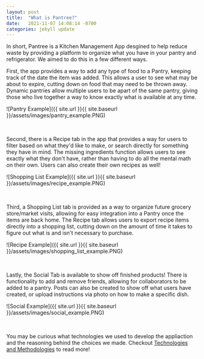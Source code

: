 ```yaml
---
layout: post
title:  "What is Pantree?"
date:   2021-11-07 14:08:14 -0700
categories: jekyll update
---
```

In short, Pantree is a Kitchen Management App desgined to help reduce waste by providing a platform to organize what you have in your pantry and refrigerator. We aimed to do this in a few different ways.

First, the app provides a way to add any type of food to a Pantry, keeping track of the date the item was added. This allows a user to see what may be about to expire, cutting down on food that may need to be thrown away. Dynamic pantries allow multiple users to be apart of the same pantry, giving those who live together a way to know exactly what is available at any time.

![Pantry Example]({{ site.url }}{{ site.baseurl }}/assets/images/pantry_example.PNG)

&nbsp;

Second, there is a Recipe tab in the app that provides a way for users to filter based on what they'd like to make, or search directly for something they have in mind. The missing ingredients function allows users to see exactly what they don't have, rather than having to do all the mental math on their own. Users can also create their own recipes as well!

![Shopping List Example]({{ site.url }}{{ site.baseurl }}/assets/images/recipe_example.PNG)

&nbsp;

Third, a Shopping List tab is provided as a way to organize future grocery store/market visits, allowing for easy integration into a Pantry once the items are back home. The Recipe tab allows users to export recipe items directly into a shopping list, cutting down on the amount of time it takes to figure out what is and isn't necessary to purchase. 

![Recipe Example]({{ site.url }}{{ site.baseurl }}/assets/images/shopping_list_example.PNG)

&nbsp;

Lastly, the Social Tab is available to show off finished products! There is functionality to add and remove friends, allowing for collaborators to be added to a pantry. Posts can also be created to show off what users have created, or upload instructions via photo on how to make a specific dish.

![Social Example]({{ site.url }}{{ site.baseurl }}/assets/images/social_example.PNG)

&nbsp;

You may be curious what technologies we used to develop the appliaction and the reasoning behind the choices we made. Checkout [Technologies and Methodologies][astley] to read more!

[astley]: https://www.youtube.com/watch?v=dQw4w9WgXcQ